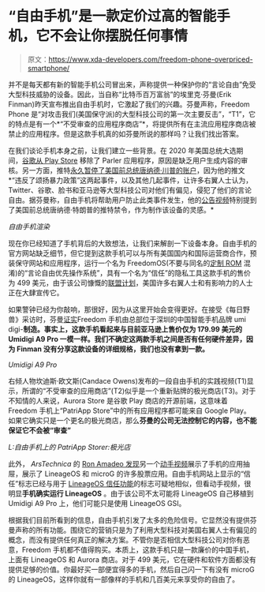 # “自由手机”是一款定价过高的智能手机，它不会让你摆脱任何事情

> 原文：<https://www.xda-developers.com/freedom-phone-overpriced-smartphone/>

并不是每天都有新的智能手机公司冒出来，声称提供一种保护你的“言论自由”免受大型科技威胁的设备。因此，当自称“比特币百万富翁”的埃里克·芬曼(Erik Finman)昨天宣布推出自由手机时，它激起了我们的兴趣。芬曼声称，Freedom Phone 是“对攻击我们(美国保守派)的大型科技公司的第一次主要反击”，“T1”，它的特点是有一个*“不受审查的应用程序商店”*，将提供所有在主流应用程序商店被禁止的应用程序。但是这款手机真的如芬曼所说的那样吗？让我们找出答案。

在我们谈论手机本身之前，让我们建立一些背景。在 2020 年美国总统大选期间，[谷歌从 Play Store](https://www.xda-developers.com/google-removes-parler-play-store/) 移除了 Parler 应用程序，原因是缺乏用户生成内容的审核。另一方面，推特[永久暂停了美国前总统唐纳德·川普的账户](https://blog.twitter.com/en_us/topics/company/2020/suspension)，因为他的推文*“违反了颂扬暴力政策”这两起事件，以及其他几起事件，让许多右翼人士认为，Twitter、谷歌、脸书和亚马逊等大型科技公司对他们有偏见，侵犯了他们的言论自由。据芬曼称，自由手机将帮助用户防止此类事件发生，他的[公告视频](https://twitter.com/erikfinman/status/1415328529034715141)特别提到了美国前总统唐纳德·特朗普的推特禁令，作为制作该设备的灵感。*

*自由手机渲染*

现在你已经知道了手机背后的大致想法，让我们来解剖一下设备本身。自由手机的官方网站缺乏细节，但它提到这款手机可以与所有美国国内和国际运营商合作，预装保守网站和应用程序，运行一个名为 FreedomOS(不要与同名的[定制 ROM](https://gitlab.com/Nevax/FreedomOS) 混淆)的“言论自由优先操作系统”，具有一个名为“信任”的隐私工具这款手机的售价为 499 美元，由于该公司慷慨的[联盟计划](https://partners.freedomphone.com/)，美国许多右翼人士和有影响力的人士正在大肆宣传它。

如果警钟已经为你敲响，那很好，因为从这里开始会变得更好。在接受《每日野兽》采访时，芬曼[证实](https://www.thedailybeast.com/maga-worlds-freedom-phone-actually-budget-chinese-phone)Freedom 手机由总部位于深圳的中国智能手机品牌 umi digi-**制造。事实上，这款手机看起来与目前亚马逊上售价仅为 179.99 美元的 Umidigi A9 Pro 一模一样。我们不确定这两款手机之间是否有任何硬件差异，因为 Finman 没有分享这款设备的详细规格，我们也没有拿到一款。**

*Umidigi A9 Pro*

右倾人物坎迪斯·欧文斯(Candace Owens)发布的一段自由手机的实践视频(T1)显示，所谓的“不受审查的应用商店”(T2)似乎是一个重新贴牌的极光商店(T3)。对于不知情的人来说，Aurora Store 是谷歌 Play 商店的开源前端，这意味着 Freedom 手机上“PatriApp Store”中的所有应用程序都可能来自 Google Play。如果它确实只是一个更名的极光商店，那么**芬曼的公司无法控制它的内容，也不能保证它不会被“审查”**

*L:自由手机上的 PatriApp Storer:极光店*

此外， *ArsTechnica* 的 [Ron Amadeo 发现](https://twitter.com/RonAmadeo/status/1415848986716614662)另一个[动手视频](https://www.youtube.com/watch?v=_uH9BKT_NOY)展示了手机的应用抽屉，展示了 LineageOS 和 microG 的许多股票应用。自由手机网站上显示的“信任”标志已经与用于 [LineageOS 信任功能](https://www.xda-developers.com/lineageos-trust-centralized-interface-security-privacy/)的标志可疑地相似，但看动手视频，很明显**手机确实运行 LineageOS** 。由于该公司不太可能将 LineageOS 自己移植到 Umidigi A9 Pro 上，他们可能只是使用 LineageOS GSI。

根据我们目前所看到的信息，自由手机引发了太多的危险信号。它显然没有提供芬曼声称的所有功能。围绕它的营销只是为了利用大型科技对美国右翼人士有偏见的概念，而没有提供任何真正的解决方案。不管你是否相信大型科技公司对你有恶意，Freedom 手机都不值得购买。本质上，这款手机只是一款廉价的中国手机，上面有 LineageOS 和 Aurora 商店。对于 499 美元，它在硬件和软件方面都没有提供足够的价值。你最好买一部便宜得多的手机，然后自己闪一下有没有 microG 的 LineageOS，这样你就有一部像样的手机和几百美元来享受你的自由了。